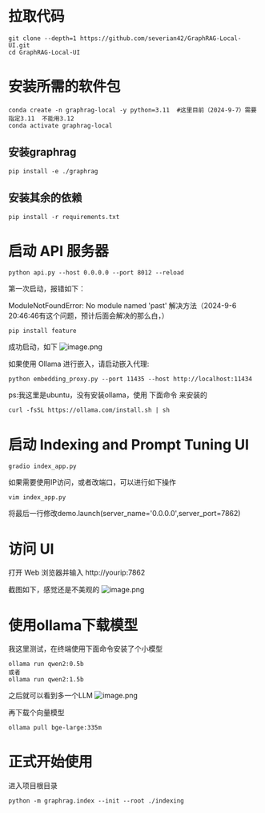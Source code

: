 # 拉取代码

```shell
git clone --depth=1 https://github.com/severian42/GraphRAG-Local-UI.git
cd GraphRAG-Local-UI
```
# 安装所需的软件包

```
conda create -n graphrag-local -y python=3.11  #这里目前（2024-9-7）需要指定3.11  不能用3.12
conda activate graphrag-local
```

## 安装graphrag

```shell
pip install -e ./graphrag
```
## 安装其余的依赖

```
pip install -r requirements.txt
```


# 启动 API 服务器

```
python api.py --host 0.0.0.0 --port 8012 --reload
```
第一次启动，报错如下：

ModuleNotFoundError: No module named 'past'
解决方法（2024-9-6 20:46:46有这个问题，预计后面会解决的那么白，）

```
pip install feature
```

成功启动，如下
![image.png](https://gitee.com/hxc8/images9/raw/master/img/202409062058756.png)


如果使用 Ollama 进行嵌入，请启动嵌入代理:

```
python embedding_proxy.py --port 11435 --host http://localhost:11434
```

ps:我这里是ubuntu，没有安装ollama，使用 下面命令 来安装的

```shell
curl -fsSL https://ollama.com/install.sh | sh
```


# 启动 Indexing and Prompt Tuning UI

```shell
gradio index_app.py
```
如果需要使用IP访问，或者改端口，可以进行如下操作

```
vim index_app.py
```
将最后一行修改demo.launch(server_name='0.0.0.0',server_port=7862)

# 访问 UI
打开 Web 浏览器并输入 http://yourip:7862


截图如下，感觉还是不美观的
![image.png](https://gitee.com/hxc8/images9/raw/master/img/202409062116950.png)

# 使用ollama下载模型
我这里测试，在终端使用下面命令安装了个小模型

```
ollama run qwen2:0.5b
或者
ollama run qwen2:1.5b
```
之后就可以看到多一个LLM
![image.png](https://gitee.com/hxc8/images9/raw/master/img/202409062139624.png)

再下载个向量模型

```
ollama pull bge-large:335m
```

# 正式开始使用
进入项目根目录

```
python -m graphrag.index --init --root ./indexing

```
